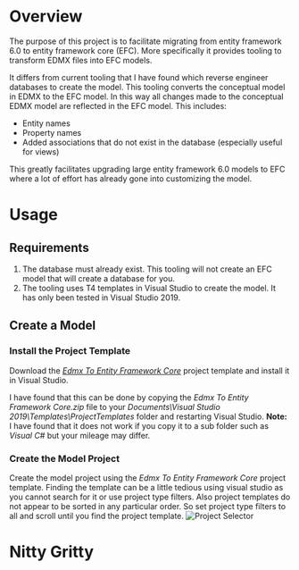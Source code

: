 ﻿# Overview
The purpose of this project is to facilitate migrating from entity framework 6.0 to entity framework core (EFC). More specifically it provides tooling to transform EDMX files into EFC models.

It differs from current tooling that I have found which reverse engineer databases to create the model. This tooling converts the conceptual model in EDMX to the EFC model. In this way all changes made to the conceptual EDMX model are reflected in the EFC model. This includes:

 - Entity names
 - Property names
 - Added associations that do not exist in the database (especially useful for views)

This greatly facilitates upgrading large entity framework 6.0 models to EFC where a lot of effort has already gone into customizing the model.
# Usage
## Requirements
 1. The database must already exist. This tooling will not create an EFC model that will create a database for you.
 2. The tooling uses T4 templates in Visual Studio to create the model. It has only been tested in Visual Studio 2019.
## Create a Model
### Install the Project Template
Download the [*Edmx To Entity Framework Core*](https://github.com/boone34/Data.Entity.Edmx/blob/master/Assets/ProjectTemplates/Edmx%20To%20Entity%20Framework%20Core.zip) project template and install it in Visual Studio.

I have found that this can be done by copying the *Edmx To Entity Framework Core.zip* file to your *Documents\Visual Studio 2019\Templates\ProjectTemplates* folder and restarting Visual Studio. **Note:** I have found that it does not work if you copy it to a sub folder such as *Visual C#* but your mileage may differ.
### Create the Model Project
Create the model project using the *Edmx To Entity Framework Core* project template. Finding the template can be a little tedious using visual studio as you cannot search for it or use project type filters. Also project templates do not appear to be sorted in any particular order. So set project type filters to all and scroll until you find the project template.
![Project Selector](ProjectSelector.png)
# Nitty Gritty
